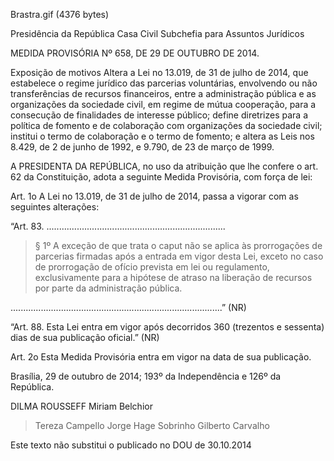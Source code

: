 Brastra.gif (4376 bytes)

Presidência da República
Casa Civil
Subchefia para Assuntos Jurídicos


MEDIDA PROVISÓRIA Nº 658, DE 29 DE OUTUBRO DE 2014.

Exposição de motivos
Altera a Lei no 13.019, de 31 de julho de 2014, que estabelece o regime jurídico das parcerias voluntárias, envolvendo ou não transferências de recursos financeiros, entre a administração pública e as organizações da sociedade civil, em regime de mútua cooperação, para a consecução de finalidades de interesse público; define diretrizes para a política de fomento e de colaboração com organizações da sociedade civil; institui o termo de colaboração e o termo de fomento; e altera as Leis nos 8.429, de 2 de junho de 1992, e 9.790, de 23 de março de 1999.


A PRESIDENTA DA REPÚBLICA, no uso da atribuição que lhe confere o art. 62 da Constituição, adota a seguinte Medida Provisória, com força de lei:

Art. 1o  A Lei no 13.019, de 31 de julho de 2014, passa a vigorar com as seguintes alterações:


“Art. 83.  .......................................................................

> § 1º  A exceção de que trata o caput não se aplica às prorrogações de parcerias firmadas após a entrada em vigor desta Lei, exceto no caso de prorrogação de ofício prevista em lei ou regulamento, exclusivamente para a hipótese de atraso na liberação de recursos por parte da administração pública.

....................................................................................” (NR)

“Art. 88.  Esta Lei entra em vigor após decorridos 360 (trezentos e sessenta) dias de sua publicação oficial.” (NR)

Art. 2o  Esta Medida Provisória entra em vigor na data de sua publicação.

Brasília, 29 de outubro de 2014; 193º da Independência e 126º da República.

DILMA ROUSSEFF
Miriam Belchior
> Tereza Campello
> Jorge Hage Sobrinho
> Gilberto Carvalho

Este texto não substitui o publicado no DOU de 30.10.2014
















